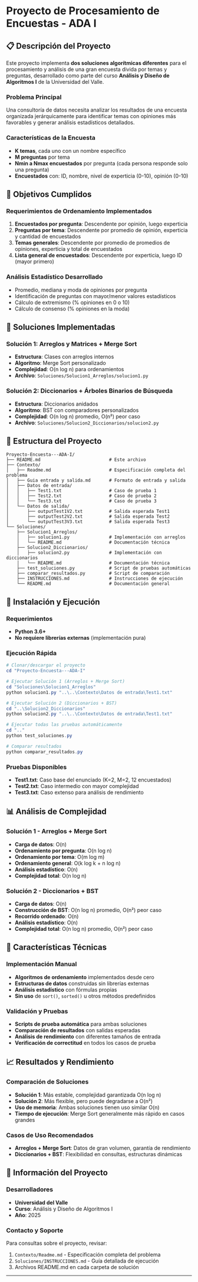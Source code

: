 # Proyecto de Procesamiento de Encuestas - ADA I

## 📋 Descripción del Proyecto

Este proyecto implementa **dos soluciones algorítmicas diferentes** para el procesamiento y análisis de una gran encuesta divida por temas y preguntas, desarrollado como parte del curso **Análisis y Diseño de Algoritmos I** de la Universidad del Valle.

### Problema Principal

Una consultoría de datos necesita analizar los resultados de una encuesta organizada jerárquicamente para identificar temas con opiniones más favorables y generar análisis estadísticos detallados.

### Características de la Encuesta

- **K temas**, cada uno con un nombre específico
- **M preguntas** por tema
- **Nmin a Nmax encuestados** por pregunta (cada persona responde solo una pregunta)
- **Encuestados** con: ID, nombre, nivel de experticia (0-10), opinión (0-10)

## 🎯 Objetivos Cumplidos

### Requerimientos de Ordenamiento Implementados

1. **Encuestados por pregunta**: Descendente por opinión, luego experticia
2. **Preguntas por tema**: Descendente por promedio de opinión, experticia y cantidad de encuestados
3. **Temas generales**: Descendente por promedio de promedios de opiniones, experticia y total de encuestados
4. **Lista general de encuestados**: Descendente por experticia, luego ID (mayor primero)

### Análisis Estadístico Desarrollado

- Promedio, mediana y moda de opiniones por pregunta
- Identificación de preguntas con mayor/menor valores estadísticos
- Cálculo de extremismo (% opiniones en 0 o 10)
- Cálculo de consenso (% opiniones en la moda)

## 🔧 Soluciones Implementadas

### Solución 1: Arreglos y Matrices + Merge Sort

- **Estructura**: Clases con arreglos internos
- **Algoritmo**: Merge Sort personalizado
- **Complejidad**: O(n log n) para ordenamientos
- **Archivo**: `Soluciones/Solucion1_Arreglos/solucion1.py`

### Solución 2: Diccionarios + Árboles Binarios de Búsqueda

- **Estructura**: Diccionarios anidados
- **Algoritmo**: BST con comparadores personalizados
- **Complejidad**: O(n log n) promedio, O(n²) peor caso
- **Archivo**: `Soluciones/Solucion2_Diccionarios/solucion2.py`

## 📁 Estructura del Proyecto

```
Proyecto-Encuesta---ADA-I/
├── README.md                          # Este archivo
├── Contexto/
│   ├── Readme.md                      # Especificación completa del problema
│   ├── Guia entrada y salida.md       # Formato de entrada y salida
│   ├── Datos de entrada/
│   │   ├── Test1.txt                  # Caso de prueba 1
│   │   ├── Test2.txt                  # Caso de prueba 2
│   │   └── Test3.txt                  # Caso de prueba 3
│   └── Datos de salida/
│       ├── outputTest1V2.txt          # Salida esperada Test1
│       ├── outputTest2V2.txt          # Salida esperada Test2
│       └── outputTest3V3.txt          # Salida esperada Test3
└── Soluciones/
    ├── Solucion1_Arreglos/
    │   ├── solucion1.py               # Implementación con arreglos
    │   └── README.md                  # Documentación técnica
    ├── Solucion2_Diccionarios/
    │   ├── solucion2.py               # Implementación con diccionarios
    │   └── README.md                  # Documentación técnica
    ├── test_soluciones.py             # Script de pruebas automáticas
    ├── comparar_resultados.py         # Script de comparación
    ├── INSTRUCCIONES.md               # Instrucciones de ejecución
    └── README.md                      # Documentación general
```

## 🚀 Instalación y Ejecución

### Requerimientos

- **Python 3.6+**
- **No requiere librerías externas** (implementación pura)

### Ejecución Rápida

```powershell
# Clonar/descargar el proyecto
cd "Proyecto-Encuesta---ADA-I"

# Ejecutar Solución 1 (Arreglos + Merge Sort)
cd "Soluciones\Solucion1_Arreglos"
python solucion1.py "..\..\Contexto\Datos de entrada\Test1.txt"

# Ejecutar Solución 2 (Diccionarios + BST)
cd "..\Solucion2_Diccionarios"
python solucion2.py "..\..\Contexto\Datos de entrada\Test1.txt"

# Ejecutar todas las pruebas automáticamente
cd ".."
python test_soluciones.py

# Comparar resultados
python comparar_resultados.py
```

### Pruebas Disponibles

- **Test1.txt**: Caso base del enunciado (K=2, M=2, 12 encuestados)
- **Test2.txt**: Caso intermedio con mayor complejidad
- **Test3.txt**: Caso extenso para análisis de rendimiento

## 📊 Análisis de Complejidad

### Solución 1 - Arreglos + Merge Sort

- **Carga de datos**: O(n)
- **Ordenamiento por pregunta**: O(n log n)
- **Ordenamiento por tema**: O(m log m)
- **Ordenamiento general**: O(k log k + n log n)
- **Análisis estadístico**: O(n)
- **Complejidad total**: O(n log n)

### Solución 2 - Diccionarios + BST

- **Carga de datos**: O(n)
- **Construcción de BST**: O(n log n) promedio, O(n²) peor caso
- **Recorrido ordenado**: O(n)
- **Análisis estadístico**: O(n)
- **Complejidad total**: O(n log n) promedio, O(n²) peor caso

## 🧪 Características Técnicas

### Implementación Manual

- **Algoritmos de ordenamiento** implementados desde cero
- **Estructuras de datos** construidas sin librerías externas
- **Análisis estadístico** con fórmulas propias
- **Sin uso** de `sort()`, `sorted()` u otros métodos predefinidos

### Validación y Pruebas

- **Scripts de prueba automática** para ambas soluciones
- **Comparación de resultados** con salidas esperadas
- **Análisis de rendimiento** con diferentes tamaños de entrada
- **Verificación de correctitud** en todos los casos de prueba

## 📈 Resultados y Rendimiento

### Comparación de Soluciones

- **Solución 1**: Más estable, complejidad garantizada O(n log n)
- **Solución 2**: Más flexible, pero puede degradarse a O(n²)
- **Uso de memoria**: Ambas soluciones tienen uso similar O(n)
- **Tiempo de ejecución**: Merge Sort generalmente más rápido en casos grandes

### Casos de Uso Recomendados

- **Arreglos + Merge Sort**: Datos de gran volumen, garantía de rendimiento
- **Diccionarios + BST**: Flexibilidad en consultas, estructuras dinámicas

## 👥 Información del Proyecto

### Desarrolladores

- **Universidad del Valle**
- **Curso**: Análisis y Diseño de Algoritmos I
- **Año**: 2025

### Contacto y Soporte

Para consultas sobre el proyecto, revisar:

1. `Contexto/Readme.md` - Especificación completa del problema
2. `Soluciones/INSTRUCCIONES.md` - Guía detallada de ejecución
3. Archivos README.md en cada carpeta de solución

---
